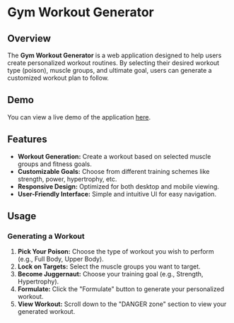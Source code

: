 # Gym Workout Generator

## Overview

The **Gym Workout Generator** is a web application designed to help users create personalized workout routines. By selecting their desired workout type (poison), muscle groups, and ultimate goal, users can generate a customized workout plan to follow.

## Demo

You can view a live demo of the application [here](#).

## Features

- **Workout Generation:** Create a workout based on selected muscle groups and fitness goals.
- **Customizable Goals:** Choose from different training schemes like strength, power, hypertrophy, etc.
- **Responsive Design:** Optimized for both desktop and mobile viewing.
- **User-Friendly Interface:** Simple and intuitive UI for easy navigation.

## Usage

### Generating a Workout

1. **Pick Your Poison:** Choose the type of workout you wish to perform (e.g., Full Body, Upper Body).
2. **Lock on Targets:** Select the muscle groups you want to target.
3. **Become Juggernaut:** Choose your training goal (e.g., Strength, Hypertrophy).
4. **Formulate:** Click the "Formulate" button to generate your personalized workout.
5. **View Workout:** Scroll down to the "DANGER zone" section to view your generated workout.
